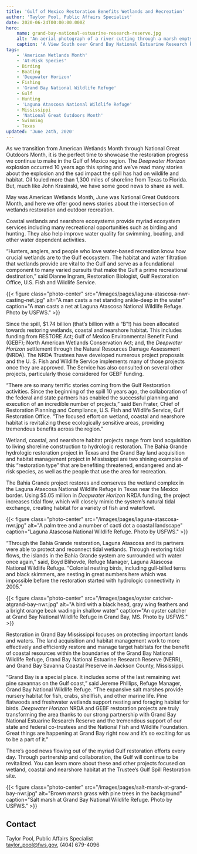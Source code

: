 ```yaml
---
title: 'Gulf of Mexico Restoration Benefits Wetlands and Recreation'
author: 'Taylor Pool, Public Affairs Specialist'
date: 2020-06-24T00:00:00.000Z
hero:
    name: grand-bay-national-estuarine-research-reserve.jpg
    alt: 'An aerial photograph of a river cutting through a marsh emptying into a the Gulf of Mexico.'
    caption: 'A View South over Grand Bay National Estuarine Research Reserve, Grand Bay, MS. Photo by USFWS.'
tags:
    - 'American Wetlands Month'
    - 'At-Risk Species'
    - Birding
    - Boating
    - 'Deepwater Horizon'
    - Fishing
    - 'Grand Bay National Wildlife Refuge'
    - Gulf
    - Hunting
    - 'Laguna Atascosa National Wildlife Refuge'
    - Mississippi
    - 'National Great Outdoors Month'
    - Swimming
    - Texas
updated: 'June 24th, 2020'
---
```


As we transition from American Wetlands Month through National Great Outdoors Month, it is the perfect time to showcase the restoration progress we continue to make in the Gulf of Mexico region. The *Deepwater Horizon* explosion occurred 10 years ago this spring and we’ve read many stories about the explosion and the sad impact the spill has had on wildlife and habitat. Oil fouled more than 1,300 miles of shoreline from Texas to Florida. But, much like John Krasinski, we have some good news to share as well.

May was American Wetlands Month, June was National Great Outdoors Month, and here we offer good news stories about the intersection of wetlands restoration and outdoor recreation.

Coastal wetlands and nearshore ecosystems provide myriad ecosystem services including many recreational opportunities such as birding and hunting. They also help improve water quality for swimming, boating, and other water dependent activities.

“Hunters, anglers, and people who love water-based recreation know how crucial wetlands are to the Gulf ecosystem. The habitat and water filtration that wetlands provide are vital to the Gulf and serve as a foundational component to many varied pursuits that make the Gulf a prime recreational destination,” said Dianne Ingram, Restoration Biologist, Gulf Restoration Office, U.S. Fish and Wildlife Service.

{{< figure class="photo-center" src="/images/pages/laguna-atascosa-nwr-casting-net.jpg" alt="A man casts a net standing ankle-deep in the water" caption="A man casts a net at Laguna Atascosa National Wildlife Refuge. Photo by USFWS." >}}

Since the spill, $1.74 billion (that’s billion with a “B”!) has been allocated towards restoring wetlands, coastal and nearshore habitat. This includes funding from RESTORE Act; Gulf of Mexico Environmental Benefit Fund (GEBF); North American Wetlands Conservation Act; and, the *Deepwater Horizon* settlement through the Natural Resources Damage Assessment (NRDA). The NRDA Trustees have developed numerous project proposals and the U. S. Fish and Wildlife Service implements many of those projects once they are approved. The Service has also consulted on several other projects, particularly those considered for GEBF funding.

“There are so many terrific stories coming from the Gulf Restoration activities. Since the beginning of the spill 10 years ago, the collaboration of the federal and state partners has enabled the successful planning and execution of an incredible number of projects,” said Ben Frater, Chief of Restoration Planning and Compliance, U.S. Fish and Wildlife Service, Gulf Restoration Office. “The focused effort on wetland, coastal and nearshore habitat is revitalizing these ecologically sensitive areas, providing tremendous benefits across the region.”

Wetland, coastal, and nearshore habitat projects range from land acquisition to living shoreline construction to hydrologic restoration. The Bahia Grande hydrologic restoration project in Texas and the Grand Bay land acquisition and habitat management project in Mississippi are two shining examples of this “restoration type” that are benefiting threatened, endangered and at-risk species, as well as the people that use the area for recreation.

The Bahia Grande project restores and conserves the wetland complex in the Laguna Atascosa National Wildlife Refuge in Texas near the Mexico border. Using $5.05 million in *Deepwater Horizon* NRDA funding, the project increases tidal flow, which will closely mimic the system’s natural tidal exchange, creating habitat for a variety of fish and waterfowl.

{{< figure class="photo-center" src="/images/pages/laguna-atascosa-nwr.jpg" alt="A palm tree and a number of cacti dot a coastal landscape" caption="Laguna Atascosa National Wildlife Refuge. Photo by USFWS." >}}

“Through the Bahia Grande restoration, Laguna Atascosa and its partners were able to protect and reconnect tidal wetlands.  Through restoring tidal flows, the islands in the Bahia Grande system are surrounded with water once again,” said, Boyd Blihovde, Refuge Manager, Laguna Atascosa National Wildlife Refuge. “Colonial nesting birds, including gull-billed terns and black skimmers, are nesting in great numbers here which was impossible before the restoration started with hydrologic connectivity in 2005.”

{{< figure class="photo-center" src="/images/pages/oyster catcher-atgrand-bay-nwr.jpg" alt="A bird with a black head, gray wing feathers and a bright orange beak wading in shallow water" caption="An oyster catcher at Grand Bay National Wildlife Refuge in Grand Bay, MS. Photo by USFWS." >}}

Restoration in Grand Bay Mississippi focuses on protecting important lands and waters. The land acquisition and habitat management work to more effectively and efficiently restore and manage target habitats for the benefit of coastal resources within the boundaries of the Grand Bay National Wildlife Refuge, Grand Bay National Estuarine Research Reserve (NERR), and Grand Bay Savanna Coastal Preserve in Jackson County, Mississippi.

“Grand Bay is a special place. It includes some of the last remaining wet pine savannas on the Gulf coast,” said Jereme Phillips, Refuge Manager, Grand Bay National Wildlife Refuge. “The expansive salt marshes provide nursery habitat for fish, crabs, shellfish, and other marine life. Pine flatwoods and freshwater wetlands support nesting and foraging habitat for birds. *Deepwater Horizon* NRDA and GEBF restoration projects are truly transforming the area thanks to our strong partnership with Grand Bay National Estuarine Research Reserve and the tremendous support of our state and federal co-trustees and the National Fish and Wildlife Foundation. Great things are happening at Grand Bay right now and it’s so exciting for us to be a part of it.”

There’s good news flowing out of the myriad Gulf restoration efforts every day. Through partnership and collaboration, the Gulf will continue to be revitalized. You can learn more about these and other projects focused on wetland, coastal and nearshore habitat at the Trustee’s Gulf Spill Restoration site.

{{< figure class="photo-center" src="/images/pages/salt-marsh-at-grand-bay-nwr.jpg" alt="Brown marsh grass with pine trees in the background" caption="Salt marsh at Grand Bay National Wildlife Refuge. Photo by USFWS." >}}

## Contact

Taylor Pool, Public Affairs Specialist  
[taylor_pool@fws.gov](mailto:taylor_pool@fws.gov), (404) 679-4096